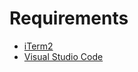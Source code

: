 # Requirements
* [iTerm2](https://iterm2.com/)
* [Visual Studio Code](https://code.visualstudio.com/)
